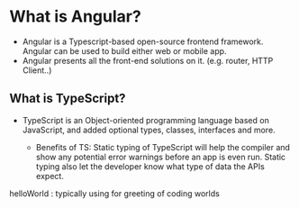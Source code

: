 # What is Angular?
- Angular is a Typescript-based open-source frontend framework. Angular can be used to build either web or mobile app.
- Angular presents all the front-end solutions on it. (e.g. router, HTTP Client..)

## What is TypeScript?
- TypeScript is an Object-oriented programming language based on JavaScript, and added optional types, classes, interfaces and more.

  - Benefits of TS: Static typing of TypeScript will help the compiler and show any potential error warnings before an app is even run. Static typing also let the developer know what type of data the APIs expect.
  
helloWorld
: typically using for greeting of coding worlds
